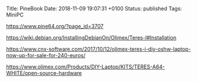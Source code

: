 Title:  PineBook
Date:   2018-11-09 19:07:31 +0100
Status: published
Tags: MiniPC


<https://www.pine64.org/?page_id=3707>

<https://wiki.debian.org/InstallingDebianOn/Olimex/Teres-I#Installation>

<https://www.cnx-software.com/2017/10/12/olimex-teres-i-diy-oshw-laptop-now-up-for-sale-for-240-euros/>

<https://www.olimex.com/Products/DIY-Laptop/KITS/TERES-A64-WHITE/open-source-hardware>
